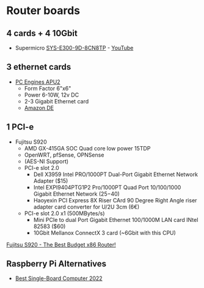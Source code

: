 # Router boards

## 4 cards + 4 10Gbit

* Supermicro [SYS-E300-9D-8CN8TP](https://www.supermicro.com/en/products/system/Mini-ITX/SYS-E300-9D-8CN8TP.cfm) - [YouTube](https://www.youtube.com/watch?v=R2cQxAVb9FU)

## 3 ethernet cards

* [PC Engines APU2](https://www.pcengines.ch/apu2.htm)
  * Form Factor 6"x6"
  * Power 6-10W, 12v DC
  * 2-3 Gigabit Ethernet card
  * [Amazon DE](https://www.amazon.de/PC-Engines-APU2E4-System-Board/dp/B09NMDTPK1/)


## 1 PCI-e

* Fujitsu S920 
  * AMD GX-415GA SOC Quad core low power 15TDP
  * OpenWRT, pfSense, OPNSense
  * (AES-NI Support)
  * PCI-e slot 2.0 
    * Dell X3959 Intel PRO/1000PT Dual-Port Gigabit Ethernet Network Adapter ($15)
    * Intel EXPI9404PTG1P2 Pro/1000PT Quad Port 10/100/1000 Gigabit Ethernet Network ($25-$40)
    * Haoyexin PCI Express 8X Riser CArd 90 Degree Right Angle riser adapter card converter for U/2U 3cm (6€) 
  * PCI-e slot 2.0 x1 (500MBytes/s)
    * Mini PCIe to dual Port Gigabit Ethernet 100/1000M LAN card INtel 82583 ($60)
    * 10Gbit Mellanox ConnectX 3 card (~6Gbit with this CPU)

[Fujitsu S920 - The Best Budget x86 Router!](https://www.youtube.com/watch?v=uAxe2pAUY5)

## Raspberry Pi Alternatives

* [Best Single-Board Computer 2022](https://all3dp.com/1/single-board-computer-raspberry-pi-alternative/)

